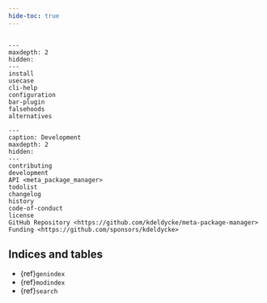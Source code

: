 ```yaml
---
hide-toc: true
---
```


```{include} ../readme.md
```

```{toctree}
---
maxdepth: 2
hidden:
---
install
usecase
cli-help
configuration
bar-plugin
falsehoods
alternatives
```

```{toctree}
---
caption: Development
maxdepth: 2
hidden:
---
contributing
development
API <meta_package_manager>
todolist
changelog
history
code-of-conduct
license
GitHub Repository <https://github.com/kdeldycke/meta-package-manager>
Funding <https://github.com/sponsors/kdeldycke>
```

## Indices and tables

- {ref}`genindex`
- {ref}`modindex`
- {ref}`search`
